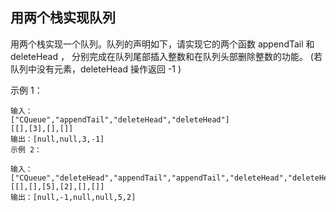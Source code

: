 ## 用两个栈实现队列
用两个栈实现一个队列。队列的声明如下，请实现它的两个函数 appendTail 和 deleteHead ，
分别完成在队列尾部插入整数和在队列头部删除整数的功能。
(若队列中没有元素，deleteHead 操作返回 -1 )

 

示例 1：
```text
输入：
["CQueue","appendTail","deleteHead","deleteHead"]
[[],[3],[],[]]
输出：[null,null,3,-1]
示例 2：

```
```text
输入：
["CQueue","deleteHead","appendTail","appendTail","deleteHead","deleteHead"]
[[],[],[5],[2],[],[]]
输出：[null,-1,null,null,5,2]
```
